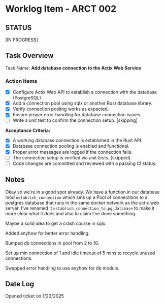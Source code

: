 # Worklog Item - ARCT 002

## STATUS

[IN PROGRESS]

## Task Overview

Task Name: **Add database connection to the Actix Web Service**

### Action Items

- [x] Configure Actix Web API to establish a connection with the database (PostgreSQL)
- [x] Add a connection pool using sqlx or another Rust database library.
- [x] Verify connection pooling works as expected.
- [x] Ensure proper error handling for database connection issues.
- [ ] Write a unit test to confirm the connection setup. [skipping]

**Acceptance Criteria:**  

- [x] A working database connection is established in the Rust API.
- [x] Database connection pooling is enabled and functional.
- [x] Proper error messages are logged if the connection fails.
- [ ] The connection setup is verified via unit tests. [skipped]
- [ ] Code changes are committed and reviewed with a passing CI status.

## Notes

Okay so we're in a good spot already. We have a function in our database mod `establish_connection` which sets up a Pool of connections to a postgres database that runs in the same docker network as the actix web server. I've renamed it `establish_connection_to_pg_database` to make it more clear what it does and also to claim I've done something.  

Maybe a solid idea to get a crash course in sqlx.

Added anyhow for better error handling.

Bumped db connections in pool from 2 to 10.

Set up min connection of 1 and idle timeout of 5 mins to recycle unused connections.

Swapped error handling to use anyhow for db module.

## Date Log

Opened ticket on 1/20/2025
